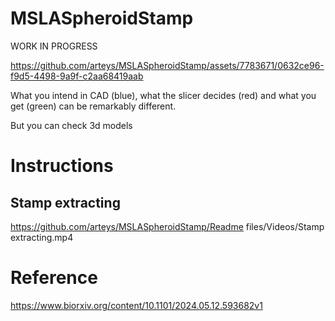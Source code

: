 # MSLASpheroidStamp
WORK IN PROGRESS


https://github.com/arteys/MSLASpheroidStamp/assets/7783671/0632ce96-f9d5-4498-9a9f-c2aa68419aab

What you intend in CAD (blue), what the slicer decides (red) and what you get (green) can be remarkably different.

But you can check 3d models 


# Instructions

## Stamp extracting

https://github.com/arteys/MSLASpheroidStamp/Readme files/Videos/Stamp extracting.mp4

#  Reference
https://www.biorxiv.org/content/10.1101/2024.05.12.593682v1

